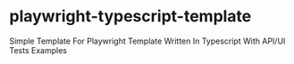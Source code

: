 # playwright-typescript-template
Simple Template For Playwright Template Written In Typescript With API/UI Tests Examples
